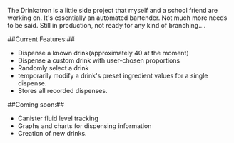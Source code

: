 The Drinkatron is a little side project that myself and a school friend are working on. 
It's essentially an automated bartender. Not much more needs to be said. Still in production, not ready for any kind of branching….

##Current Features:##
* Dispense a known drink(approximately 40 at the moment)
* Dispense a custom drink with user-chosen proportions
* Randomly select a drink
* temporarily modify a drink's preset ingredient values for a single dispense.
* Stores all recorded dispenses.

##Coming soon:##
* Canister fluid level tracking
* Graphs and charts for dispensing information
* Creation of new drinks.
